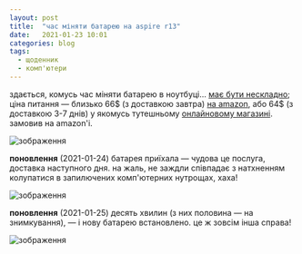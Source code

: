 ```yaml
---
layout: post
title:  "час міняти батарею на aspire r13"
date:   2021-01-23 10:01
categories: blog
tags: 
  - щоденник
  - комп'ютери
---
```


здається, комусь час міняти батарею в ноутбуці… [має бути нескладно](https://www.ifixit.com/Guide/Acer+Aspire+R7-371T-72CF+Battery+Replacement/98377); ціна питання — близько 66$ (з доставкою завтра) [на amazon](https://www.amazon.ca/-/fr/AC14B8K-compatible-ordinateur-Acer-Chromebook/dp/B07W3B4K73/), або 64$ (з доставкою 3-7 днів) у якомусь тутешньому [онлайновому магазині](https://www.canadalaptopbattery.com/acer-battery/acer-aspire-r13-laptop-battery.htm). замовив на amazon'і.

![зображення](/assets/images/2021/2021-01-23-aspire-r13-battery_01.jpg)

**поновлення** (2021-01-24) батарея приїхала — чудова це послуга, доставка наступного дня. на жаль, не заждли співпадає з натхненням колупатися в запилючених комп'ютерних нутрощах, хаха!

![зображення](/assets/images/2021/2021-01-23-aspire-r13-battery_02.jpg)

**поновлення** (2021-01-25) десять хвилин (з них половина — на знимкування), — і нову батарею встановлено. це ж зовсім інша справа!

![зображення](/assets/images/2021/2021-01-23-aspire-r13-battery_03.jpg)
